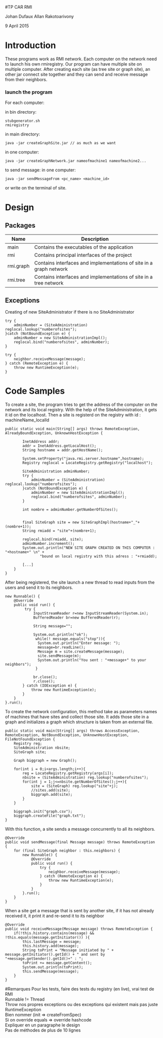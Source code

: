 

#TP CAR RMI 

Johan Dufaux
Allan Rakotoarivony

9 April 2015

# Introduction

These programs work as RMI network. 
Each computer on the network need to launch his own rmiregistry.
Our program can have multiple site on multiple computer. After creating each site (as tree site or graph site), an other jar connect site together and they can send and receive message from their neighbors.

### launch the program
For each computer:

in bin directory:
```
stubgenerator.sh
rmiregistry
```
in main directory:
```
java -jar createGraphSite.jar // as much as we want
```


in one computer:
```
java -jar createGraphNetwork.jar nameofmachine1 nameofmachine2...
```

to send message:
in one computer:
```
java -jar sendMessageFrom <pc_name> <machine_id>
```
or write on the terminal of site.

# Design

## Packages
| Name | Description |
|-----|-------------|
|main|Contains the executables of the application|
|rmi|Contains principal interfaces of the project|
|rmi.graph|Contains interfaces and implementations of site in a graph network|
|rmi.tree|Contains interfaces and implementations of site in a tree network|


## Exceptions

Creating of new SiteAdministrator if there is no SiteAdministrator
```
try {
	adminNumber = (SiteAdministration) reglocal.lookup("numberofsites");
}catch (NotBoundException e) {
	adminNumber = new SiteAdministrationImpl();
	reglocal.bind("numberofsites", adminNumber);
}
```


```
try {
	neighbor.receiveMessage(message);
} catch (RemoteException e) {
	throw new RuntimeException(e);
}
```



# Code Samples


To create a site, the program tries to get the address of the computer on the network and its local registry. With the help of the SiteAdministration, it gets it id on the localhost. Then a site is registerd on the registry with id : machineName_localId
```
public static void main(String[] args) throws RemoteException, AlreadyBoundException, UnknownHostException {
		
		InetAddress addr;
		addr = InetAddress.getLocalHost();
		String hostname = addr.getHostName();
	    
		System.setProperty("java.rmi.server.hostname",hostname);
		Registry reglocal = LocateRegistry.getRegistry("localhost");
		
		SiteAdministration adminNumber;
		try {
			adminNumber = (SiteAdministration) reglocal.lookup("numberofsites");
		}catch (NotBoundException e) {
			adminNumber = new SiteAdministrationImpl();
			reglocal.bind("numberofsites", adminNumber);
		}
		
		int nombre = adminNumber.getNumberOfSites();
			
			
		final SiteGraph site = new SiteGraphImpl(hostname+"_"+(nombre+1));
		String rmiadd = "site"+(nombre+1);
		
		reglocal.bind(rmiadd, site);
		adminNumber.increment();
		System.out.println("NEW SITE GRAPH CREATED ON THIS COMPUTER : "+hostname+" \n" +
				"bound on local registry with this adress : "+rmiadd);
		
		[...]
	}
}
```

After being registered, the site launch a new thread to read inputs from the users and send it to its neighbors.
```
new Runnable() {
	@Override
	public void run() {
		 try {
			 InputStreamReader r=new InputStreamReader(System.in);  
			 BufferedReader br=new BufferedReader(r);  
			  
			 String message="";  
			  
			 System.out.println("ok");
			  while(! message.equals("stop")){  
			   System.out.println("Enter message: ");  
			   message=br.readLine();
			   Message m = site.createMessage(message);
			   site.sendMessage(m);
			   System.out.println("You sent : "+message+" to your neighbors");  
			  }  
			  
			 br.close();  
			 r.close(); 
		} catch (IOException e) {
			throw new RuntimeException(e);
		}  
	}
}.run();
```

To create the network configuration, this method take as parameters names of machines that have sites and collect those site. It adds those site in a graph and initializes  a graph which structure is taken from an external file.


```
public static void main(String[] args) throws AccessException, RemoteException, NotBoundException, UnknownHostException, FileNotFoundException {	
	Registry reg;
	SiteAdministration nbsite;
	SiteGraph site;

	Graph biggraph = new Graph();
	
	for(int i = 0;i<args.length;i++){
		reg = LocateRegistry.getRegistry(args[i]);
		nbsite = (SiteAdministration) reg.lookup("numberofsites");
		for(int j = 1;j<=nbsite.getNumberOfSites();j++){
			site = (SiteGraph) reg.lookup("site"+j);
			//sites.add(site);
			biggraph.add(site);
		}
	}

	biggraph.init("graph.csv");
	biggraph.createFile("graph.txt");
}

```



With this function, a site sends a message concurrently to all its neighbors.
```
@Override
public void sendMessage(final Message message) throws RemoteException {
	for (final SiteGraph neighbor : this.neighbors) {
		new Runnable() {
			@Override
			public void run() {
				try {
					neighbor.receiveMessage(message);
				} catch (RemoteException e) {
					throw new RuntimeException(e);
				}
			}
		}.run();
	}
}
```


When a site get a message that is sent by another site, if it has not already received it, it print it and re-send it to its neighbor
```
@Override
public void receiveMessage(Message message) throws RemoteException {		
	if(!this.history.contains(message) && !this.equals(message.getInitiator()) ){
		this.lastMessage = message;
		this.history.add(message);
		String toPrint = "Message initiated by " + message.getInitiator().getId() + " and sent by "+message.getSender().getId()+" : ";
		toPrint += message.getContent();
		System.out.println(toPrint);
		this.sendMessage(message);
	}
}

```
#Remarques
Pour les tests, faire des tests du registry (en live), vrai test de RMI  
Runnable != Thread  
Throw nos propres exceptions ou des exceptions qui existent mais pas juste RuntimeException  
Bien nommer (init => createFromSpec)  
Si on override equals => override hashcode  
Expliquer en un paragraphe le design  
Pas de méthodes de plus de 10 lignes  



